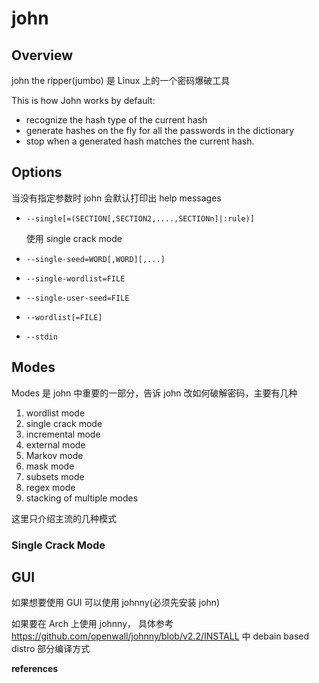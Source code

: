 # john

## Overview



john the ripper(jumbo) 是 Linux 上的一个密码爆破工具

This is how John works by default:

- recognize the hash type of the current hash
- generate hashes on the fly for all the passwords in the dictionary
- stop when a generated hash matches the current hash.

## Options

当没有指定参数时 john 会默认打印出 help messages

- `--single[=(SECTION[,SECTION2,....,SECTIONn]|:rule)]`

  使用 single crack mode

- `--single-seed=WORD[,WORD][,...]`
- `--single-wordlist=FILE`
- `--single-user-seed=FILE`
- `--wordlist[=FILE]`
- `--stdin`

## Modes

Modes 是 john 中重要的一部分，告诉 john 改如何破解密码，主要有几种

1. wordlist mode
2. single crack mode
3. incremental mode
4. external mode
5. Markov mode
6. mask mode
7. subsets mode
8. regex mode
9. stacking of multiple modes

这里只介绍主流的几种模式

### Single Crack Mode



## GUI

如果想要使用 GUI 可以使用 johnny(必须先安装 john)

如果要在 Arch 上使用 johnny， 具体参考 https://github.com/openwall/johnny/blob/v2.2/INSTALL 中 debain based distro 部分编译方式



**references**

[^1]:https://github.com/openwall/johnny/blob/v2.2/INSTALL
[^2]:https://github.com/openwall/john/blob/bleeding-jumbo/doc/OPTIONS
[^3]:https://www.freecodecamp.org/news/crack-passwords-using-john-the-ripper-pentesting-tutorial/